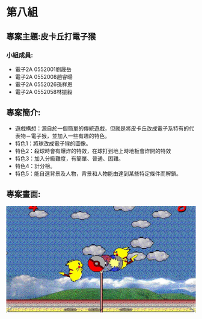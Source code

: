 # 第八組
## 專案主題:皮卡丘打電子猴
### 小組成員:
* 電子2A 0552001劉晟岳
* 電子2A 0552008趙睿暘
* 電子2A 0552026孫祥恩
* 電子2A 0552058林振毅
## 專案簡介:
* 遊戲構想：源自於一個簡單的傳統遊戲，但就是將皮卡丘改成電子系特有的代表物－電子猴，並加入一些有趣的特色。
* 特色1：將球改成電子猴的圖像。
* 特色2：殺球時會有爆炸的特效，在球打到地上時地板會炸開的特效
* 特色3：加入分級難度，有簡單、普通、困難。
* 特色4：計分榜。
* 特色5：能自選背景及人物，背景和人物能由達到某些特定條件而解鎖。
## 專案畫面:
![預想畫面](預想畫面.jpg "預想畫面")
